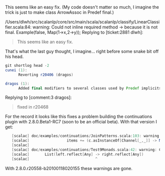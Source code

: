 This seems like an easy fix. (My code doesn't matter so much, I imagine the trick is just to make class ArrowAssoc in Predef final.)

/Users/dlwh/src/scalanlp/core/src/main/scala/scalanlp/classify/LinearClassifier.scala:84: warning: Could not inline required method -> because it is not final.
      Example(false, Map(1->x,2->y));
Replying to [ticket:2881 dlwh]:
> This seems like an easy fix.

That's what the last guy thought, I imagine... right before some snake bit off his head.
```scala
git shortlog head -2
cunei (1):
      Reverting r20406 (dragos)

dragos (1):
      Added final modifiers to several classes used by Predef implicits. 

```
Replying to [comment:3 dragos]:
> fixed in r20468

For the record it looks like this fixes a problem building the continuations plugin with 2.8.0.Beta1-RC7 (soon to be an official beta). With that version I get:

```scala
   [scalac] doc/examples/continuations/JoinPatterns.scala:103: warning: Could not inline required method -> because it is not final.
   [scalac]                 items += (c.asInstanceOf[Channel[_,_]] -> MatchData(c.values(0)))
   [scalac]                                                            ^
   [scalac] doc/examples/continuations/Test9Monads.scala:42: warning: Could not inline required method -> because it is not final.
   [scalac]       List(left.reflect[Any] -> right.reflect[Any])
   [scalac]                              ^
```

With 2.8.0.r20558-b20100118020155 these warnings are gone.
